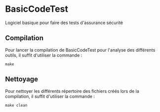 # BasicCodeTest
Logiciel basique pour faire des tests d'assurance sécurité

## Compilation

Pour lancer la compilation de BasicCodeTest pour l'analyse des différents outils, il suffit d'utiliser la commande :
```
make
```

## Nettoyage

Pour nettoyer les différents répertoire des fichiers créés lors de la compilation, il suffit d'utiliser la commande :
```
make clean
```